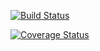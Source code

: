 [![Build Status](https://travis-ci.org/ryu9827/Mothership-contracts.svg?branch=master)](https://travis-ci.org/ryu9827/Mothership-contracts)

[![Coverage Status](https://coveralls.io/repos/github/ryu9827/Mothership-contracts/badge.svg?branch=master)](https://coveralls.io/github/ryu9827/Mothership-contracts?branch=master)